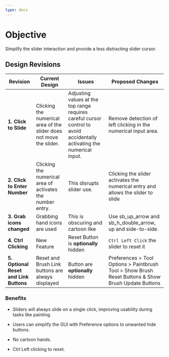 ```yaml
---
type: docs
---
```


# Objective

Simplify the slider interaction and provide a less distracting slider cursor.

## Design Revisions

| **Revision**  | **Current Design**  | **Issues**  | **Proposed Changes** |
|---------------|---------------------|-------------|----------------------|
| **1. Click to Slide** | Clicking the numerical area of the slider does not move the slider. | Adjusting values at the top range requires careful cursor control to avoid accidentally activating the numerical input. | Remove detection of left clicking in the numerical input area. |
| **2. Click to Enter Number** | Clicking the numerical area of activates the number entry. | This disrupts slider use. | Clicking the slider activates the numerical entry and allows the slider to slide  |
| **3. Grab icons changed** | Grabbing hand icons are used | This is obscuring and cartoon like | Use sb_up_arrow and sb_h_double_arrow, up and side-to-side. |
| **4. Ctrl Clicking** | New Feature | Reset Button is **optionally** hidden | `Ctrl Left Click` the slider to reset it |
| **5. Optional Reset and Link Buttons** | Reset and Brush Link buttons are always displayed | Button are **optionally** hidden | Preferences > Tool Options > Paintbrush Tool > Show Brush Reset Buttons & Show Brush Update Buttons |

### **Benefits**

- Sliders will always slide on a single click, improving usability during tasks like painting.

- Users can simplify the GUI with Preference options to unwanted hide buttons.

- No cartoon hands.

- Ctrl Left clicking to reset.
